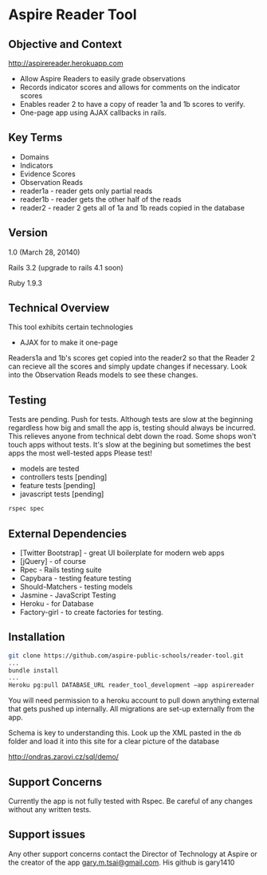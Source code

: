 Aspire Reader Tool
=========

Objective and Context
----
http://aspirereader.herokuapp.com

  - Allow Aspire Readers to easily grade observations
  - Records indicator scores and allows for comments on the indicator scores
  - Enables reader 2 to have a copy of reader 1a and 1b scores to verify.
  - One-page app using AJAX callbacks in rails.

Key Terms
----
* Domains
* Indicators
* Evidence Scores
* Observation Reads
* reader1a - reader gets only partial reads
* reader1b - reader gets the other half of the reads
* reader2 - reader 2 gets all of 1a and 1b reads copied in the database

Version
----
1.0  (March 28, 20140)

Rails 3.2 (upgrade to rails 4.1 soon)

Ruby 1.9.3

Technical Overview
-----------------
This tool exhibits certain technologies
* AJAX for to make it one-page

Readers1a and 1b's scores get copied into the reader2 so that the Reader 2 can recieve all the scores and simply update changes if necessary.  Look into the Observation Reads models to see these changes.

Testing
-------

Tests are pending.  Push for tests.  Although tests are slow at the beginning regardless how big and small the app is, testing should always be incurred.  This relieves anyone from technical debt down the road.  Some shops won't touch apps without tests.  It's slow at the begining but sometimes the best apps the most well-tested apps  Please test!

* models are tested
* controllers tests [pending]
* feature tests [pending]
* javascript tests [pending]


```sh
rspec spec
```

External Dependencies
-----------
* [Twitter Bootstrap] - great UI boilerplate for modern web apps
* [jQuery] - of course
* Rpec - Rails testing suite
* Capybara - testing feature testing
* Should-Matchers - testing models
* Jasmine - JavaScript Testing
* Heroku - for Database
* Factory-girl - to create factories for testing.

Installation
--------------

```sh
git clone https://github.com/aspire-public-schools/reader-tool.git
...
bundle install
...
Heroku pg:pull DATABASE_URL reader_tool_development –app aspirereader
```
You will need permission to a heroku account to pull down anything external that gets pushed up internally.  All migrations are set-up externally from the app.

Schema is key to understanding this.  Look up the XML pasted in the `db` folder and load it into this site for a clear picture of the database

http://ondras.zarovi.cz/sql/demo/

Support Concerns
-----
Currently the app is not fully tested with Rspec.  Be careful of any changes without any written tests.

Support issues
-----
Any other support concerns contact the Director of Technology at Aspire or the creator of the app gary.m.tsai@gmail.com.  His github is gary1410